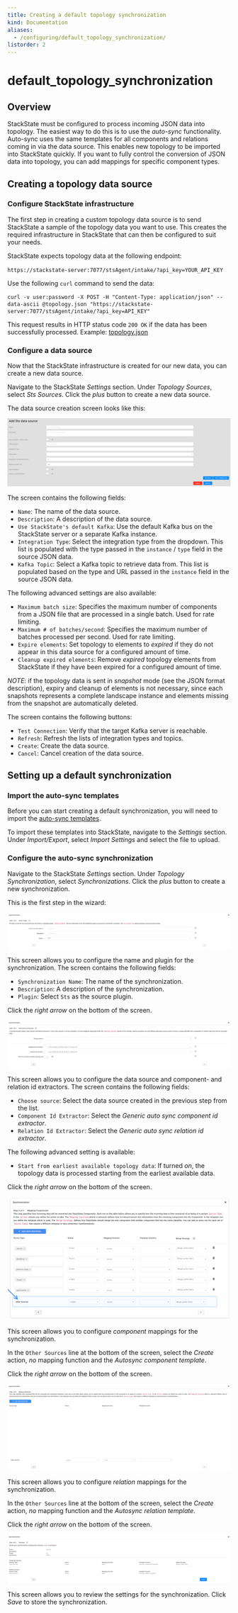 ```yaml
---
title: Creating a default topology synchronization
kind: Documentation
aliases:
  - /configuring/default_topology_synchronization/
listorder: 2
---
```


# default\_topology\_synchronization

## Overview

StackState must be configured to process incoming JSON data into topology. The easiest way to do this is to use the _auto-sync_ functionality. Auto-sync uses the same templates for all components and relations coming in via the data source. This enables new topology to be imported into StackState quickly. If you want to fully control the conversion of JSON data into topology, you can add mappings for specific component types.

## Creating a topology data source

### Configure StackState infrastructure

The first step in creating a custom topology data source is to send StackState a sample of the topology data you want to use. This creates the required infrastructure in StackState that can then be configured to suit your needs.

StackState expects topology data at the following endpoint:

`https://stackstate-server:7077/stsAgent/intake/?api_key=YOUR_API_KEY`

Use the following `curl` command to send the data:

```text
curl -v user:password -X POST -H "Content-Type: application/json" --data-ascii @topology.json "https://stackstate-server:7077/stsAgent/intake/?api_key=API_KEY"
```

This request results in HTTP status code `200 OK` if the data has been successfully processed. Example: [topology.json](https://github.com/mpvvliet/stackstate-docs/tree/0f69067c340456b272cfe50e249f4f4ee680f8d9/files/guides/topology/topology.json)

### Configure a data source

Now that the StackState infrastructure is created for our new data, you can create a new data source.

Navigate to the StackState _Settings_ section. Under _Topology Sources_, select _Sts Sources_. Click the _plus_ button to create a new data source.

The data source creation screen looks like this:

![](../.gitbook/assets/create-data-source-screen.png)

The screen contains the following fields:

* `Name`: The name of the data source.
* `Description`: A description of the data source.
* `Use StackState's default Kafka`: Use the default Kafka bus on the StackState server or a separate Kafka instance.
* `Integration Type`: Select the integration type from the dropdown. This list is populated with the type passed in the `instance` / `type` field in the source JSON data.
* `Kafka Topic`: Select a Kafka topic to retrieve data from. This list is populated based on the type and URL passed in the `instance` field in the source JSON data.

The following advanced settings are also available:

* `Maximum batch size`: Specifies the maximum number of components from a JSON file that are processed in a single batch. Used for rate limiting.
* `Maximum # of batches/second`: Specifies the maximum number of batches processed per second. Used for rate limiting.
* `Expire elements`: Set topology to elements to _expired_ if they do not appear in this data source for a configured amount of time.
* `Cleanup expired elements`: Remove _expired_ topology elements from StackState if they have been expired for a configured amount of time.

_NOTE_: if the topology data is sent in _snapshot_ mode \(see the JSON format description\), expiry and cleanup of elements is not necessary, since each snapshots represents a complete landscape instance and elements missing from the snapshot are automatically deleted.

The screen contains the following buttons:

* `Test Connection`: Verify that the target Kafka server is reachable.
* `Refresh`: Refresh the lists of integration types and topics.
* `Create`: Create the data source.
* `Cancel`: Cancel creation of the data source.

## Setting up a default synchronization

### Import the auto-sync templates

Before you can start creating a default synchronization, you will need to import the [auto-sync templates](https://github.com/mpvvliet/stackstate-docs/tree/0f69067c340456b272cfe50e249f4f4ee680f8d9/json/auto-sync-nodes.conf).

To import these templates into StackState, navigate to the _Settings_ section. Under _Import/Export_, select _Import Settings_ and select the file to upload.

### Configure the auto-sync synchronization

Navigate to the StackState _Settings_ section. Under _Topology Synchronization_, select _Synchronizations_. Click the _plus_ button to create a new synchronization.

This is the first step in the wizard:

![](../.gitbook/assets/synchronization-wizard-step-1.png)

This screen allows you to configure the name and plugin for the synchronization. The screen contains the following fields:

* `Synchronization Name`: The name of the synchronization.
* `Description`: A description of the synchronization.
* `Plugin`: Select `Sts` as the source plugin.

Click the _right arrow_ on the bottom of the screen.

![](../.gitbook/assets/synchronization-wizard-step-2.png)

This screen allows you to configure the data source and component- and relation id extractors. The screen contains the following fields:

* `Choose source`: Select the data source created in the previous step from the list.
* `Component Id Extractor`: Select the _Generic auto sync component id extractor_.
* `Relation Id Extractor`: Select the _Generic auto sync relation id extractor_.

The following advanced setting is available:

* `Start from earliest available topology data`: If turned _on_, the topology data is processed starting from the earliest available data.

Click the _right arrow_ on the bottom of the screen.

![](../.gitbook/assets/synchronization-wizard-step-3.png)

This screen allows you to configure _component_ mappings for the synchronization.

In the `Other Sources` line at the bottom of the screen, select the _Create_ action, _no_ mapping function and the _Autosync component template_.

Click the _right arrow_ on the bottom of the screen.

![](../.gitbook/assets/synchronization-wizard-step-4.png)

This screen allows you to configure _relation_ mappings for the synchronization.

In the `Other Sources` line at the bottom of the screen, select the _Create_ action, _no_ mapping function and the _Autosync relation template_.

Click the _right arrow_ on the bottom of the screen.

![](../.gitbook/assets/synchronization-wizard-step-5.png)

This screen allows you to review the settings for the synchronization. Click _Save_ to store the synchronization.

